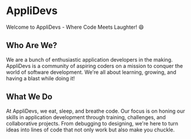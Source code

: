 # AppliDevs

Welcome to AppliDevs - Where Code Meets Laughter! 😄

## Who Are We?

We are a bunch of enthusiastic application developers in the making. AppliDevs is a community of aspiring coders on a mission to conquer the world of software development. We're all about learning, growing, and having a blast while doing it!

## What We Do

At AppliDevs, we eat, sleep, and breathe code. Our focus is on honing our skills in application development through training, challenges, and collaborative projects. From debugging to designing, we're here to turn ideas into lines of code that not only work but also make you chuckle.
